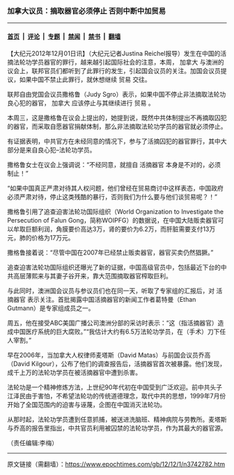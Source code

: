 ### 加拿大议员：摘取器官必须停止 否则中断中加贸易

---

#### [首页](../../../..?n3742782) &nbsp;|&nbsp; [评论](../../../../../epoch-comment?n3742782) &nbsp;|&nbsp; [专题](../../../../../epoch-special?n3742782) &nbsp;|&nbsp; [禁闻](../../../../../epoch-news?n3742782) &nbsp;|&nbsp; [禁书](../../../../../books?n3742782) &nbsp;|&nbsp; [翻墙](https://github.com/gfw-breaker/nogfw/blob/master/README.md?n3742782)


<div class="post_content" id="artbody" itemprop="articleBody">
 <!-- article content begin -->
 <p>
  【大纪元2012年12月01日讯】（大纪元记者Justina Reichel报导）发生在中国的活摘法轮功学员器官的罪行，越来越引起国际社会的注意，本周，
  <ok href="https://www.epochtimes.com/gb/tag/%E5%8A%A0%E6%8B%BF%E5%A4%A7.html">
   加拿大
  </ok>
  与澳洲的议会上，联邦官员们都听到了此罪行的发生，引起国会议员的关注。加国会议员提议，如果中国不禁止此罪行，就休想继续
  <ok href="https://www.epochtimes.com/gb/tag/%E8%B4%B8%E6%98%93.html">
   贸易
  </ok>
  交往。
 </p>
 <p>
  联邦自由党国会议员撒格鲁（Judy Sgro）表示，如果中国不停止非法摘取法轮功良心犯的器官，
  <ok href="https://www.epochtimes.com/gb/tag/%E5%8A%A0%E6%8B%BF%E5%A4%A7.html">
   加拿大
  </ok>
  应该停止与其继续进行
  <ok href="https://www.epochtimes.com/gb/tag/%E8%B4%B8%E6%98%93.html">
   贸易
  </ok>
  。
 </p>
 <p>
  本周三，这是撒格鲁在议会上提出的，她提到说，既然中共体制提出不再摘取囚犯的器官，而采取自愿器官捐献体制，那么非法摘取法轮功学员的器官就必须停止。
 </p>
 <p>
  有证据表明，中共官方在未经同意的情况下，参与了活摘囚犯的器官罪行，其中大部分是来自良心犯–法轮功学员。
 </p>
 <p>
  撒格鲁女士在议会上强调说：“不经同意，就擅自
  <ok href="https://www.epochtimes.com/gb/tag/%E6%B4%BB%E6%91%98%E5%99%A8%E5%AE%98.html">
   活摘器官
  </ok>
  本身是不对的，必须制止！”
 </p>
 <p>
  “如果中国真正严肃对待其人权问题，他们曾经在贸易商讨中这样表态，中国政府必须严肃对待，停止这类残酷的暴行，否则我们为什么要与他们谈贸易呢？！”
 </p>
 <p>
  撒格鲁引用了追查迫害法轮功国际组织（World Organization to Investigate the Persecution of Falun Gong，简称WOIPFG）的数据说，在中国大陆贩卖器官可以牟取巨额利润，角膜要价高达3万，肾的要价为6.2万，而肝脏需要支付13万元，肺的价格为17万元。
 </p>
 <p>
  撒格鲁接着说：“尽管中国在2007年已经禁止贩卖器官，器官买卖仍然猖獗。”
 </p>
 <p>
  追查迫害法轮功国际组织还曝光了新的证据，中国高级官员中，包括最近下台的中共高层薄熙来与其妻子谷开来，靠大范围摘取器官榨取巨利。
 </p>
 <p>
  与此同时，澳洲国会议员与参议员们也在同一天，听取了专家组的汇报后，对
  <ok href="https://www.epochtimes.com/gb/tag/%E6%B4%BB%E6%91%98%E5%99%A8%E5%AE%98.html">
   活摘器官
  </ok>
  表示关注。首批揭露中国活摘器官的新闻工作者葛特曼（Ethan Gutmann）是专家组成员之一。
 </p>
 <p>
  周五，他在接受ABC美国广播公司澳洲分部的采访时表示：“这（指活摘器官）造成中国医疗系统的巨大腐败。”“我估计大约有6.5万法轮功学员，在（手术）刀下任人宰割。”
 </p>
 <p>
  早在2006年，当加拿大人权律师麦塔斯（David Matas）与前国会议员乔高（David Kilgour），公布了他们的调查报告后，活摘器官首次被暴露。他们发现，成千上万的法轮功学员在被活摘器官中遭到杀害。
 </p>
 <p>
  法轮功是一个精神修炼方法，上世纪90年代初在中国受到广泛欢迎。前中共头子江泽民由于害怕，不希望法轮功的传统道德理念，取代中共的思想，1999年7月份开始了全国范围内的迫害与诬蔑，企图在中国消灭法轮功。
 </p>
 <p>
  从那时起，法轮功学员遭到任意抓捕，被送进洗脑班、精神病院与劳教所。麦塔斯与乔高的报告里指出，中共官员利用被囚禁的法轮功学员，作为其最大的器官源。
 </p>
 <p>
  （责任编辑:李梅）
 </p>
 <!-- article content end -->
 <div id="below_article_ad">
 </div>
</div>


---

原文链接（需翻墙）：https://www.epochtimes.com/gb/12/12/1/n3742782.htm